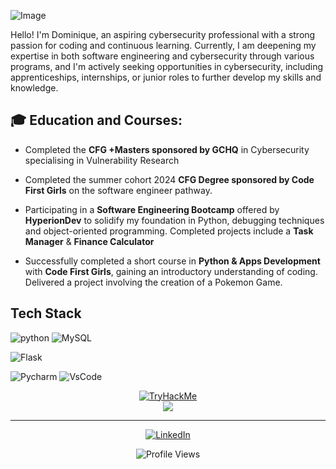 ![Image](https://github.com/user-attachments/assets/e8468820-d415-4940-a5cc-6d3c6cba1f65)

Hello! I'm Dominique, an aspiring cybersecurity professional with a strong passion for coding and continuous learning. Currently, I am deepening my expertise in both software engineering and cybersecurity through various programs, and I'm actively seeking opportunities in cybersecurity, including apprenticeships, internships, or junior roles to further develop my skills and knowledge.


## 🎓 Education and Courses:

- Completed the **CFG +Masters sponsored by GCHQ** in Cybersecurity specialising in Vulnerability Research

- Completed the summer cohort 2024 **CFG Degree sponsored by Code First Girls** on the software engineer pathway.

- Participating in a **Software Engineering Bootcamp** offered by **HyperionDev** to solidify my foundation in Python, debugging techniques and object-oriented programming. Completed projects include a **Task Manager** & **Finance Calculator**
  
- Successfully completed a short course in **Python & Apps Development** with **Code First Girls**, gaining an introductory understanding of coding. Delivered a project involving the creation of a Pokemon Game.



## Tech Stack

![python](https://img.shields.io/badge/Python-FFD43B?style=for-the-badge&logo=python&logoColor=blue)
![MySQL](https://img.shields.io/badge/MySQL-005C84?style=for-the-badge&logo=mysql&logoColor=white)

![Flask](https://img.shields.io/badge/Flask-000000?style=for-the-badge&logo=flask&logoColor=white)


![Pycharm](https://img.shields.io/badge/PyCharm-000000.svg?&style=for-the-badge&logo=PyCharm&logoColor=white)
![VsCode](https://img.shields.io/badge/VSCode-0078D4?style=for-the-badge&logo=visual%20studio%20code&logoColor=white)





<div align="center">
  <a href="https://github.com/dominiquette">
    <img src="https://tryhackme-badges.s3.amazonaws.com/dompac.png" alt="TryHackMe">
  </a>
</div>


<div align="center">
  <a href="https://github.com/dominiquette">
    <img src="https://github-readme-stats.vercel.app/api?username=dominiquette&show_icons=true&theme=tokyonight&hide=stars">
  </a>
</div>




<hr>

<p align="center">
  <a target="_blank" href="https://www.linkedin.com/in/dominique-p"><img src="https://img.shields.io/badge/-LinkedIn-0077B5?style=for-the-badge&logo=Linkedin&logoColor=white" alt="LinkedIn"></a>
</p>


<p align="center">
  <img src="https://komarev.com/ghpvc/?username=dominiquette&color=00fffc&style=flat-square&abbreviated=true" alt="Profile Views" />
</p>



